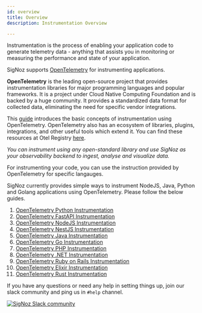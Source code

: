 ```yaml
---
id: overview
title: Overview
description: Instrumentation Overview

---
```



Instrumentation is the process of enabling your application code to generate telemetry data - anything that assists you in monitoring or measuring the performance and state of your application.

SigNoz supports [OpenTelemetry](https://opentelemetry.io/) for instrumenting applications.

**OpenTelemetry** is the leading open-source project that provides instrumentation libraries for major programming languages and popular frameworks. It is a project under Cloud Native Computing Foundation and is backed by a huge community. It provides a standardized data format for collected data, eliminating the need for specific vendor integrations.

<!-- **OpenTelemetry** is a single, vendor-agnostic instrumentation library per language with support for both automatic and manual instrumentation. It provides open-standard semantic conventions to ensure vendor-agnostic data collection. -->

This [guide](https://opentelemetry.io/docs/concepts/instrumenting) introduces the basic concepts of instrumentation using OpenTelemetry. OpenTelemetry also has an ecosystem of libraries, plugins, integrations, and other useful tools which extend it. You can find these resources at Otel Registry [here](https://opentelemetry.io/registry/).

_You can instrument using any open-standard library and use SigNoz as your observability backend to ingest, analyse and visualize data._

For instrumenting your code, you can use the instruction provided by OpenTelemetry for specific langauges.

SigNoz currently provides simple ways to instrument NodeJS, Java, Python and Golang applications using OpenTelemetry. Please follow the below guides.

1. [OpenTelemetry Python Instrumentation](/docs/instrumentation/python/)
2. [OpenTelemetry FastAPI Instrumentation](/docs/instrumentation/fastapi/)
3. [OpenTelemetry NodeJS Instrumentation](/docs/instrumentation/nodejs/)
4. [OpenTelemetry NestJS Instrumentation](/docs/instrumentation/nestjs/)
5. [OpenTelemetry Java Instrumentation](/docs/instrumentation/java/)
6. [OpenTelemetry Go Instrumentation](/docs/instrumentation/golang/)
7. [OpenTelemetry PHP Instrumentation](/docs/instrumentation/php/)
8. [OpenTelemetry .NET Instrumentation](/docs/instrumentation/dotnet/)
9. [OpenTelemetry Ruby on Rails Instrumentation](/docs/instrumentation/ruby-on-rails/)
10. [OpenTelemetry Elixir Instrumentation](/docs/instrumentation/elixir/)
11. [OpenTelemetry Rust Instrumentation](/docs/instrumentation/rust/)




<!-- If you need assistance instrumenting applications in other languages, please write to us at [support@signoz.io](mailto:support@signoz.io) or reach out to us on [Slack Community](https://join.slack.com/t/signoz-community/shared_invite/zt-lrjknbbp-J_mI13rlw8pGF4EWBnorJA) -->

If you have any questions or need any help in setting things up, join our slack community and ping us in `#help` channel.

[![SigNoz Slack community](/img/blog/common/join_slack_cta.png)](https://signoz.io/slack)

